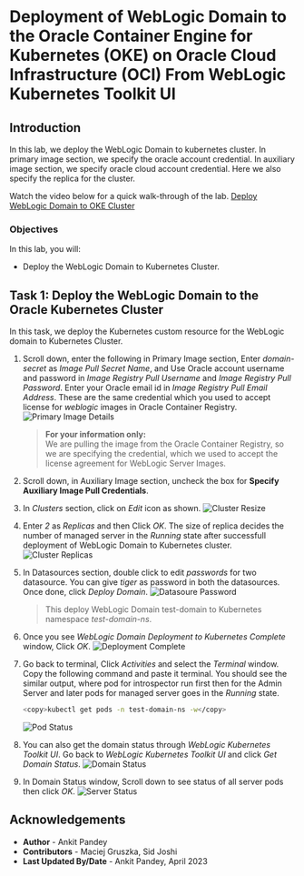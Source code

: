 # Deployment of WebLogic Domain to the Oracle Container Engine for Kubernetes (OKE) on Oracle Cloud Infrastructure (OCI) From WebLogic Kubernetes Toolkit UI

## Introduction

In this lab, we deploy the WebLogic Domain to kubernetes cluster. In primary image section, we specify the oracle account credential. In auxiliary image section, we specify oracle cloud account credential. Here we also specify the replica for the cluster.

Watch the video below for a quick walk-through of the lab.
[Deploy WebLogic Domain to OKE Cluster](videohub:1_r13g2s73)

### Objectives

In this lab, you will:

* Deploy the WebLogic Domain to Kubernetes Cluster.

## Task 1: Deploy the WebLogic Domain to the Oracle Kubernetes Cluster

In this task, we deploy the Kubernetes custom resource for the WebLogic domain to Kubernetes Cluster.

1. Scroll down, enter the following in Primary Image section, Enter *domain-secret* as *Image Pull Secret Name*, and Use Oracle account username and password in *Image Registry Pull Username* and *Image Registry Pull Password*. Enter your Oracle email id in *Image Registry Pull Email Address*. These are the same credential which you used to accept license for *weblogic* images in Oracle Container Registry.
    ![Primary Image Details](images/primary-image-details.png)
    > **For your information only:**<br>
    > We are pulling the image from the Oracle Container Registry, so we are specifying the credential, which we used to accept the license agreement for WebLogic Server Images.


2. Scroll down, in Auxiliary Image section, uncheck the box for **Specify Auxiliary Image Pull Credentials**.

3.  In *Clusters* section, click on *Edit* icon as shown.
    ![Cluster Resize](images/cluster-resize.png)

4. Enter *2* as *Replicas* and then Click *OK*. The size of replica decides the number of managed server in the *Running* state after successfull deployment of WebLogic Domain to Kubernetes cluster.
    ![Cluster Replicas](images/cluster-replicas.png)

5. In Datasources section, double click to edit *passwords* for two datasource. You can give *tiger* as password in both the datasources. Once done, click *Deploy Domain*.
    ![Datasoure Password](images/datasource-password.png)
    > This deploy WebLogic Domain test-domain to Kubernetes namespace *test-domain-ns*.

6. Once you see *WebLogic Domain Deployment to Kubernetes Complete* window, Click *OK*.
    ![Deployment Complete](images/deployment-complete.png)

7. Go back to terminal, Click *Activities* and select the *Terminal* window. Copy the following command and paste it terminal. You should see the similar output, where pod for introspector run first then for the Admin Server and later pods for managed server goes in the *Running* state.

    ````bash
    <copy>kubectl get pods -n test-domain-ns -w</copy>
    ````

    ![Pod Status](images/pod-status.png)

8. You can also get the domain status through *WebLogic Kubernetes Toolkit UI*. Go back to *WebLogic Kubernetes Toolkit UI* and click *Get Domain Status*.
    ![Domain Status](images/domain-status.png)

9. In Domain Status window, Scroll down to see status of all server pods then click *OK*.
    ![Server Status](images/server-status.png)


## Acknowledgements

* **Author** -  Ankit Pandey
* **Contributors** - Maciej Gruszka, Sid Joshi
* **Last Updated By/Date** - Ankit Pandey, April 2023